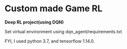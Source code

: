 # Custom made Game RL

<b>Deep RL project(using DQN)</b>

Set virtual environment using dqn_agent/requirements.txt

FYI, I used python 3.7, and tensorflow 1.14.0.
